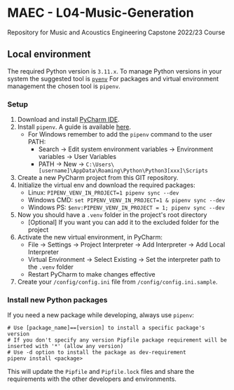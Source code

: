 # MAEC - L04-Music-Generation
Repository for Music and Acoustics Engineering Capstone 2022/23 Course

## Local environment

The required Python version is `3.11.x`.
To manage Python versions in your system the suggested tool is [`pyenv`](https://github.com/pyenv/pyenv)
For packages and virtual environment management the chosen tool is `pipenv`.

### Setup
1. Download and install [PyCharm IDE](https://www.jetbrains.com/pycharm/download/#section=linux).
2. Install `pipenv`. A guide is available [here](https://pipenv.pypa.io/en/latest/install/#installing-pipenv).
   - For Windows remember to add the `pipenv` command to the user PATH:
     - Search &rarr; Edit system environment variables &rarr; Environment variables &rarr; User Variables
     - PATH &rarr; New &rarr; `C:\Users\[username]\AppData\Roaming\Python\Python3[xxx]\Scripts`
3. Create a new PyCharm project from this GIT repository.
4. Initialize the virtual env and download the required packages:
   - Linux: `PIPENV_VENV_IN_PROJECT=1 pipenv sync --dev`
   - Windows CMD: `set PIPENV_VENV_IN_PROJECT=1 & pipenv sync --dev`
   - Windows PS: `$env:PIPENV_VENV_IN_PROJECT = 1; pipenv sync --dev`
5. Now you should have a `.venv` folder in the project's root directory
   - [Optional] If you want you can add it to the excluded folder for the project
6. Activate the new virtual environment, in PyCharm:
   - File &rarr; Settings &rarr; Project Interpreter &rarr; Add Interpreter &rarr; Add Local Interpreter
   - Virtual Environment &rarr; Select Existing &rarr; Set the interpreter path to the `.venv` folder
   - Restart PyCharm to make changes effective
7. Create your `/config/config.ini` file from `/config/config.ini.sample`.

### Install new Python packages
If you need a new package while developing, always use `pipenv`:
```shell script
# Use [package_name]==[version] to install a specific package's version 
# If you don't specify any version Pipfile package requirement will be inserted with '*' (allow any version)
# Use -d option to install the package as dev-requirement
pipenv install <package>
```
This will update the `Pipfile` and `Pipfile.lock` files and share the requirements with the other developers and 
environments.
